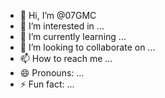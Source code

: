 - 👋 Hi, I’m @07GMC
- 👀 I’m interested in ...
- 🌱 I’m currently learning ...
- 💞️ I’m looking to collaborate on ...
- 📫 How to reach me ...
- 😄 Pronouns: ...
- ⚡ Fun fact: ...

<!---
07GMC/07GMC is a ✨ special ✨ repository because its `README.md` (this file) appears on your GitHub profile.
You can click the Preview link to take a look at your changes.
--->
